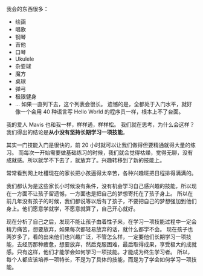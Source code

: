 我会的东西很多：
* 绘画
* 唱歌
* 钢琴
* 吉他
* 口琴
* Ukulele
* 杂耍球
* 魔方
* 桌球
* 弹弓
* 极限健身
* ...
如果一直列下去，这个列表会很长。
遗憾的是，全都处于入门水平，就好像一个会用 40 种语言写 Hello World 的程序员一样，根本上不了台面。

我的爱人 Mavis 也和我一样，样样通，样样松。
我们就在思考，为什么会这样？
我们得出的结论是**从小没有坚持长期学习一项技能**。

其实一门技能入门是很快的，前 20 小时就可以让我们做得但要精通就得大量的练习。
而每次一开始需要做基础练习的时候，我们就会觉得枯燥，觉得无聊，没有成就感。所以就学不下去了，就放弃了。兴趣转移到了新的技能上。

常常看到网上吐槽现在的家长把小孩逼得太辛苦，各种兴趣班把日程排得满满的。

我们都认为是这些家长小时候没有条件，没有机会学习自己感兴趣的技能，所以现在一方面不让孩子留遗憾，一方面也是把自己的梦想寄托在了孩子身上。
所以在前几年没有孩子的时候，我们都说等以后有了孩子，不要把自己的梦想强加到他们身上。他们愿意学就学，不愿意就算了，自己开心就好。

现在分析了自己之后，发现不能让孩子由着性子来，在学习一项技能过程中一定会精力痛苦，想要放弃，如果每次都轻易放弃的话，就什么都学不会。
现在孩子也两岁多了，看的出来他们也兴趣广泛，不管怎么样，一定要他们长期学习一项技能，去经历那种疲惫，想要放弃，然后克服困难，最后取得成果，享受极大的成就感。只有这样，他们才能学会如何学习一项技能。才能成为终生学习者。
所以，每个人都应该培养一项特长，不是为了具体的技能，而是为了学会如何学习一项技能。